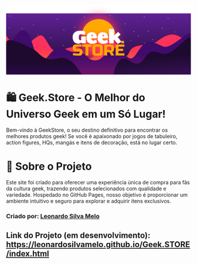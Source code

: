 ![Geek.STORE LOGO](/imagens/Geek-Card.png)

# 🛍️ Geek.Store - O Melhor do Universo Geek em um Só Lugar!
Bem-vindo à GeekStore, o seu destino definitivo para encontrar os melhores produtos geek! Se você é apaixonado por jogos de tabuleiro, action figures, HQs, mangás e itens de decoração, está no lugar certo.

# 🌟 Sobre o Projeto
Este site foi criado para oferecer uma experiência única de compra para fãs da cultura geek, trazendo produtos selecionados com qualidade e variedade. Hospedado no GitHub Pages, nosso objetivo é proporcionar um ambiente intuitivo e seguro para explorar e adquirir itens exclusivos.

### Criado por: [Leonardo Silva Melo](https://github.com/leonardoSilvaMelo)



## Link do Projeto (em desenvolvimento): https://leonardosilvamelo.github.io/Geek.STORE/index.html
